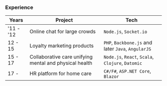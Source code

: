 ### Experience

| Years     | Project                                                | Tech                                               |
| --------- | ------------------------------------------------------ | -------------------------------------------------- |
| '11 - '12 | Online chat for large crowds                           | `Node.js`, `Socket.io`                             |
| 12 - 15   | Loyalty marketing products                              | `PHP`, `Backbone.js` and later `Java`, `AngularJS` |
| 15 - 17   | Collaborative care unifying mental and physical health | `Node.js`, `React`, `Scala`, `Clojure`, `Datomic`  |
| 17 -      | HR platform for home care                              | `C#/F#`, `ASP.NET Core`, `Blazor`                  |
